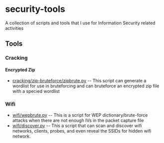 # security-tools

A collection of scripts and tools that I use for Information Security related activities

## Tools

### Cracking
#### Encrypted Zip
 * [cracking/zip-bruteforce/zipbrute.py](https://github.com/jplesperance/security-tools/blob/master/cracking/zip-bruteforce/README.md) -- This script can generate a wordlist for use in bruteforcing and can bruteforce an encrypted zip file with a specied wordlist

### Wifi
 * [wifi/wepbrute.py](https://github.com/jplesperance/security-tools/tree/master/wifi/wepbrute.md) -- This is a script for WEP dictionary/brute-force attacks when there are not enough IVs in the packet capture file
 * [wifi/discover.py](https://github.com/jplesperance/security-tools/tree/master/wifi/discover.md) -- This a script that can scan and discover wifi networks, clients, probes, and even reveal the SSIDs for hidden wifi network.
